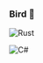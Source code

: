 ### Bird 🐧

![Rust](https://img.shields.io/badge/rust-%23000000.svg?style=for-the-badge&logo=rust&logoColor=white)

![C#](https://img.shields.io/badge/c%23-%23239120.svg?style=for-the-badge&logo=csharp&logoColor=white)


<!--
![Alt text](https://avatars.githubusercontent.com/u/112563887?v=4 "a title")
--!>



